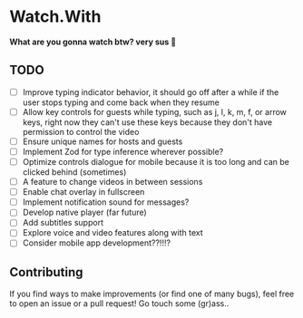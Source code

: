 # Watch.With

**What are you gonna watch btw? very sus 👀**

## TODO

- [ ] Improve typing indicator behavior, it should go off after a while if the user stops typing and come back when they resume
- [ ] Allow key controls for guests while typing, such as j, l, k, m, f, or arrow keys, right now they can't use these keys because they don't have permission to control the video
- [ ] Ensure unique names for hosts and guests
- [ ] Implement Zod for type inference wherever possible?
- [ ] Optimize controls dialogue for mobile because it is too long and can be clicked behind (sometimes)
- [ ] A feature to change videos in between sessions
- [ ] Enable chat overlay in fullscreen
- [ ] Implement notification sound for messages?
- [ ] Develop native player (far future)
- [ ] Add subtitles support
- [ ] Explore voice and video features along with text
- [ ] Consider mobile app development??!!!?

## Contributing

If you find ways to make improvements (or find one of many bugs), feel free to open an issue or a pull request! Go touch some (gr)ass..
